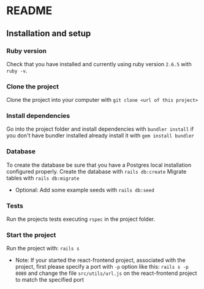 # README

## Installation and setup

### Ruby version

Check that you have installed and currently using ruby version `2.6.5` with `ruby -v`.

### Clone the project

Clone the project into your computer with `git clone <url of this project>`

### Install dependencies

Go into the project folder and install dependencies with `bundler install` if you don't have bundler installed already install it with `gem install bundler`

### Database

To create the database be sure that you have a Postgres local installation configured properly.
Create the database with `rails db:create`
Migrate tables with `rails db:migrate`

- Optional: Add some example seeds with `rails db:seed`

### Tests

Run the projects tests executing `rspec` in the project folder.

### Start the project

Run the project with: `rails s`

- Note: If your started the react-frontend project, associated with the project, first please specify a port with `-p` option like this: `rails s -p 8080` and change the file `src/utils/url.js` on the react-frontend project to match the specified port
